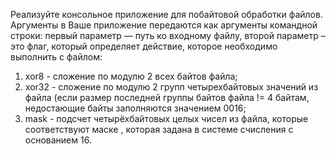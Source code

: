 Реализуйте консольное приложение для побайтовой обработки файлов. Аргументы в
Ваше приложение передаются как аргументы командной строки: первый параметр —
путь ко входному файлу, второй параметр – это флаг, который определяет действие,
которое необходимо выполнить с файлом:
1) xor8 - сложение по модулю 2 всех байтов файла;
2) xor32 - сложение по модулю 2 групп четырехбайтовых значений из файла (если
размер последней группы байтов файла != 4 байтам, недостающие байты
заполняются значением 0016;
3) mask <hex> - подсчет четырёхбайтовых целых чисел из файла, которые
соответствуют маске <hex>, которая задана в системе счисления с основанием 16.
